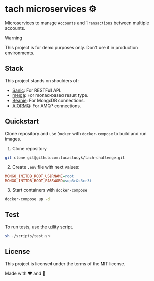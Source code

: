 # tach microservices ⚙️

Microservices to manage `Accounts` and `Transactions` between multiple accounts.


>[!WARNING]
> This project is for demo purposes only. Don't use it in production environments.

## Stack
This project stands on shoulders of:

- [Sanic](https://sanic.dev/en/): For RESTFull API.
- [meiga](https://github.com/alice-biometrics/meiga): For monad-based result type.
- [Beanie](https://beanie-odm.dev/): For MongoDB connections.
- [AIORMQ](https://github.com/mosquito/aiormq): For AMQP connections.


## Quickstart

Clone repository and use `Docker` with `docker-compose` to build and run images.

1. Clone repository
```sh
git clone git@github.com:lucaslucyk/tach-challenge.git
```

2. Create `.env` file with next values:
```ini
MONGO_INITDB_ROOT_USERNAME=root
MONGO_INITDB_ROOT_PASSWORD=sup3r&s3cr3t
```

3. Start containers with `docker-compose`
```sh
docker-compose up -d
```

## Test
To run tests, use the utility script.

```sh
sh ./scripts/test.sh
```

## License
This project is licensed under the terms of the MIT license.

Made with ❤️ and 🧉